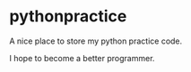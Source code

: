 # pythonpractice

A nice place to store my python practice code.

I hope to become a better programmer.